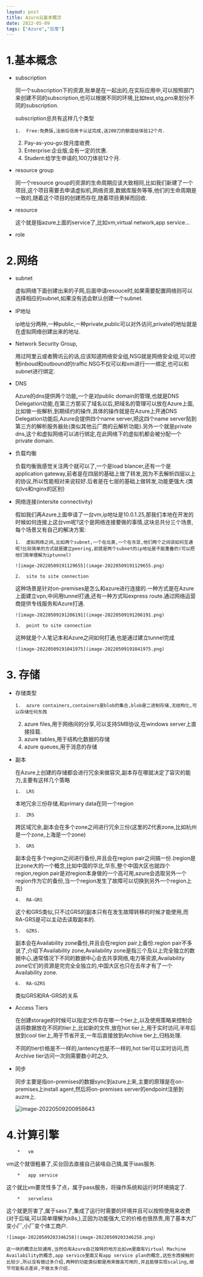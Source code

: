 ```yaml
---
layout: post
title: Azure云基本概念
date: 2022-05-09
tags: ["Azure","日常"]
---
```


# 1.基本概念

*   subscription

    同一个subscription下的资源,账单是在一起出的,在实际应用中,可以按照部门来创建不同的subscription,也可以根据不同的环境,比如test,stg,pro来划分不同的subscription.
    <!--more-->

    subscription总共有这样几个类型

        1.  Free:免费版,注册后信用卡认证完成,送200刀的额度给体验12个月.
    2.  Pay-as-you-go:按月度收费.
    3.  Enterprise:企业版,会有一定的优惠.
    4.  Student:给学生申请的,100刀体验12个月.

*   resource group

    同一个resource group的资源的生命周期应该大致相同,比如我们新建了一个项目,这个项目需要去申请虚拟机,网络资源,数据库服务等等,他们的生命周期是一致的,随着这个项目的创建而存在,随着项目黄掉而回收.

*   resource

    这个就是指azure上面的service了,比如vm,virtual network,app service...

*   role

# 2.网络

*   subnet

    虚拟网络下面创建出来的子网,后面申请resouce时,如果需要配置网络则可以选择相应的subnet,如果没有选会默认创建一个subnet.

*   IP地址

    ip地址分两种,一种public,一种private,public可以对外访问,private的地址就是在虚拟网络创建出来的地址.

*   Network Security Group,

    用过阿里云或者腾讯云的话,应该知道网络安全组,NSG就是网络安全组,可以控制inboud和outbound的traffic.NSG不仅可以和vm进行一一绑定,也可以和subnet进行绑定.

*   DNS

    Azure的dns提供两个功能,一个是对public domain的管理,也就是DNS Delegation功能,在第三方那买了域名以后,把域名的管理可以放在Azure上面,比如做一些解析,到期续约的操作,具体的操作就是在Azure上开通DNS Delegation功能后,Azure会提供四个name server,把这四个name server贴到第三方的解析服务器处(类似其他云厂商的云解析功能).另外一个就是private dns,这个和虚拟网络可以进行绑定,在此网络下的虚拟机都会被分配一个private domain.

*   负载均衡

    负载均衡我感觉关注两个就可以了,一个是load blancer,还有一个是application gateway,前者是在四层的基础上做了转发,因为不去解析四层以上的协议,所以性能相对来说较好.后者是在七层的基础上做转发,功能更强大.(类似lvs和nginx的区别)

*   网络连接(intersite connectivity)

    假如我们再Azure上面申请了一台vm,ip地址是10.0.1.25,那我们本地在开发的时候如何连接上这台vm呢?这个是网络连接要做的事情,这块总共分三个场景,每个场景又有自己的解决方案:

        1.  虚拟网络之间,比如两个subnet,一个在北美,一个在东亚,他们两个之间该如何互通呢?比较简单的方式就是建立peering,前提是两个subnet的ip地址是不能重叠的(可以把他们简单理解为iptunnel)

        ![image-20220509191129655](image-20220509191129655.png)

        2.  site to site connection

    这种场景是针对on-premises是怎么和azure进行连接的.一种方式是在Azure上面建立vpn,中间用tunnel打通,还有一种方式叫express route.通过网络运营商提供专线服务和Azure打通.

        ![image-20220509191206191](image-20220509191206191.png)

        3.  point to site connection

    这种就是个人笔记本和Azure之间如何打通,也是通过建立tunnel完成

        ![image-20220509191041975](image-20220509191041975.png)

# 3. 存储

*   存储类型

        1.  azure containers,containers是blob的集合,blob是二进制存储,无结构化,可以存储任何东西
    2.  azure files,用于网络间的分享,可以支持SMB协议,在windows server上直接挂载.
    3.  azure tables,用于结构化数据的存储
    4.  azure queues,用于消息的存储

*   副本

    在Azure上创建的存储都会进行冗余来做容灾,副本存在哪就决定了容灾的能力,主要有这样几个策略

        1.  LRS

    本地冗余三份存储,和primary data在同一个region

        2.  ZRS

    跨区域冗余,副本会在多个zone之间进行冗余三份(这里的Z代表zone,比如杭州是一个zone,上海是一个zone)

        3.  GRS

    副本会在多个region之间进行备份,并且会在region pair之间搞一份.(region是比zone大的一个概念,比如中国的华北,华东,整个中国大区也就四个region,region pair是对region本身做的一个高可用,azure会选取另外一个region作为它的备份,当一个region发生了故障可以切换到另外一个region上去)

        4.  RA-GRS

    这个和GRS类似,只不过GRS的副本只有在发生故障转移的时候才能使用,而RA-GRS是可以主动去读取副本的.

        5.  GZRS.

    副本会在Availability zone备份,并且会在region pair上备份.region pair不多说了,介绍下Availability zone,Availability zone是指三个及以上完全独立的数据中心,通常情况下不同的数据中心会去共享网络,电力等资源,Availability zone它们的资源是完完全全独立的,中国大区也只在去年才有了一个Availability zone.

        6.  RA-GZRS

    类似GRS和RA-GRS的关系

*   Access Tiers

    在创建storage的时候可以指定文件存在哪一个tier上,以及使用策略来控制合适将数据放在不同的tier上,比如新的文件,放在hot tier上,用于实时访问,半年后放到cool tier上,用于节省开支,一年后直接放到Archive tier上,归档处理.

    不同的tier价格是不一样的,lantency也是不一样的,hot tier可以实时访问,而Archive tier访问一次则需要数小时之久.

*   同步

    同步主要是指on-premises的数据sync到azure上来,主要的原理是在on-premises上install agent,然后将on-premises server的endpoint注册到auzre上.

    ![image-20220509200958643](image-20220509200958643.png)

# 4.计算引擎

        *   vm

vm这个就很粗暴了,买台回去直接自己装啥自己搞,属于iaas服务.

        *   app service

这个就比vm要灵性多了点，属于pass服务，将操作系统和运行时环境搞定了.

        *   serveless

这个就更厉害了,属于sass了,集成了运行时需要的环境并且可以按照使用来收费(对于后端,可以简单理解为k8s,),正因为功能强大,它的价格也很昂贵,用了基本大厂变小厂,小厂变个体工商户.

    ![image-20220509203346258](image-20220509203346258.png)

    这一块的概念比较通用,当然也有Azure自己独特的地方比如vm里面有Virtual Machine Availability的概念,app service里面又有app service plan的概念,这些东西接触的比较少,所以没有做过多介绍,两种的功能类似都是用来做高可用的,并且能够实现scaling,细节可能有点差异,不做太多介绍.